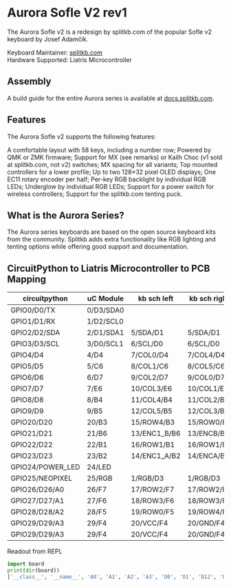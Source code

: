 
# Aurora Sofle V2 rev1
The Aurora Sofle v2 is a redesign by splitkb.com of the popular Sofle v2 keyboard by Josef Adamčík.

Keyboard Maintainer: [splitkb.com](https://github.com/splitkb)  
Hardware Supported: Liatris Microcontroller

## Assembly
A build guide for the entire Aurora series is available at [docs.splitkb.com](https://docs.splitkb.com).

## Features
The Aurora Sofle v2 supports the following features:

A comfortable layout with 58 keys, including a number row;
Powered by QMK or ZMK firmware;
Support for MX (see remarks) or Kailh Choc (v1 sold at splitkb.com, not v2) switches;
MX spacing for all variants;
Top mounted controllers for a lower profile;
Up to two 128×32 pixel OLED displays;
One EC11 rotary encoder per half;
Per-key RGB backlight by individual RGB LEDs;
Underglow by individual RGB LEDs;
Support for a power switch for wireless controllers;
Support for the splitkb.com tenting puck.


## What is the Aurora Series?

The Aurora series keyboards are based on the open source keyboard kits from the community. 
Splitkb adds extra functionality like RGB lighting and tenting options while offering good support and documentation.



## CircuitPython to Liatris Microcontroller to PCB Mapping

| circuitpython    | uC Module | kb sch left | kb sch right | 
| ------------     | --------- | ----------- | ------------ |
| GPIO0/D0/TX      | 0/D3/SDA0 |             |              |
| GPIO1/D1/RX      | 1/D2/SCL0 |             |              |
| GPIO2/D2/SDA     | 2/D1/SDA1 | 5/SDA/D1    | 5/SDA/D1     |
| GPIO3/D3/SCL     | 3/D0/SCL1 | 6/SCL/D0    | 6/SCL/D0     |
| GPIO4/D4         | 4/D4      | 7/COL0/D4   | 7/COL4/D4    |
| GPIO5/D5         | 5/C6      | 8/COL1/C6   | 8/COL5/C6    |
| GPIO6/D6         | 6/D7      | 9/COL2/D7   | 9/COL0/D7    |
| GPIO7/D7         | 7/E6      | 10/COL3/E6  | 10/COL1/E6   |
| GPIO8/D8         | 8/B4      | 11/COL4/B4  | 11/COL2/B4   |
| GPIO9/D9         | 9/B5      | 12/COL5/B5  | 12/COL3/B5   |
| GPIO20/D20       | 20/B3     | 15/ROW4/B3  | 15/ROW0/B3   |
| GPIO21/D21       | 21/B6     | 13/ENC1_B/B6| 13/ENCB/B6   |
| GPIO22/D22       | 22/B1     | 16/ROW1/B1  | 16/ROW1/B1   |
| GPIO23/D23       | 23/B2     | 14/ENC1_A/B2| 14/ENCA/B2   |
| GPIO24/POWER_LED | 24/LED    |             |              |
| GPIO25/NEOPIXEL  | 25/RGB    | 1/RGB/D3    | 1/RGB/D3     |
| GPIO26/D26/A0    | 26/F7     | 17/ROW2/F7  | 17/ROW2/F7   |
| GPIO27/D27/A1    | 27/F6     | 18/ROW3/F6  | 18/ROW3/F6   |
| GPIO28/D28/A2    | 28/F5     | 19/ROW0/F5  | 19/ROW4/F5   |
| GPIO29/D29/A3    | 29/F4     | 20/VCC/F4   | 20/GND/F4    |
| GPIO29/D29/A3    | 29/F4     | 20/VCC/F4   | 20/GND/F4    |


Readout from REPL

```python
import board
print(dir(board))
['__class__', '__name__', 'A0', 'A1', 'A2', 'A3', 'D0', 'D1', 'D12', 'D13', 'D14', 'D15', 'D16', 'D2', 'D20', 'D21', 'D22', 'D23', 'D26', 'D27', 'D28', 'D29', 'D3', 'D4', 'D5', 'D6', 'D7', 'D8', 'D9', 'I2C', 'MISO', 'MOSI', 'NEOPIXEL', 'POWER_LED', 'RX', 'SCK', 'SCL', 'SDA', 'SPI', 'TX', 'UART', 'VBUS_SENSE', '__dict__', 'board_id']
```
